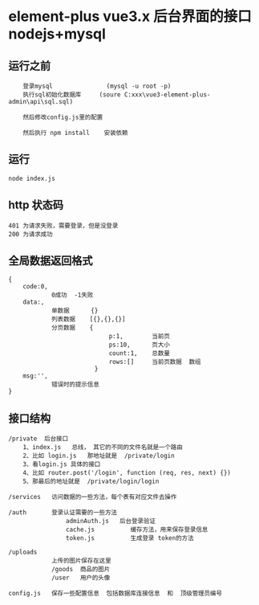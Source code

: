 <!--
 * @Author: xr
 * @Date: 2021-04-10 09:52:00
 * @LastEditors: xr
 * @LastEditTime: 2021-04-19 10:27:46
 * @version: v1.0.0
 * @Descripttion: 功能说明
 * @FilePath: \api\README.md
-->
# element-plus vue3.x 后台界面的接口 nodejs+mysql

## 运行之前
```
    登录mysql               (mysql -u root -p)
    执行sql初始化数据库     (soure C:xxx\vue3-element-plus-admin\api\sql.sql)
    
    然后修改config.js里的配置

    然后执行 npm install    安装依赖
```
## 运行
```
node index.js
```

## http 状态码
```
401 为请求失败，需要登录，但是没登录
200 为请求成功
```
## 全局数据返回格式
```
{
    code:0,  
            0成功  -1失败
    data:,   
            单数据      {}  
            列表数据    [{},{},{}]
            分页数据    { 
                            p:1,        当前页
                            ps:10,      页大小
                            count:1,    总数量
                            rows:[]     当前页数据  数组
                        }
    msg:'', 
            错误时的提示信息
}
```

## 接口结构
```
/private  后台接口
    1、index.js   总线， 其它的不同的文件名就是一个路由  
    2、比如 login.js   那地址就是  /private/login 
    3、看login.js 具体的接口
    4、比如 router.post('/login', function (req, res, next) {})
    5、那最后的地址就是  /private/login/login  

/services   访问数据的一些方法，每个表有对应文件去操作

/auth       登录认证需要的一些方法
                adminAuth.js   后台登录验证
                cache.js          缓存方法，用来保存登录信息
                token.js          生成登录 token的方法

/uploads
            上传的图片保存在这里
            /goods  商品的图片
            /user   用户的头像

config.js   保存一些配置信息  包括数据库连接信息  和  顶级管理员编号
```
